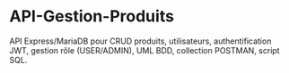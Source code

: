 # API-Gestion-Produits
API Express/MariaDB pour CRUD produits, utilisateurs, authentification JWT, gestion rôle (USER/ADMIN), UML BDD, collection POSTMAN, script SQL.
